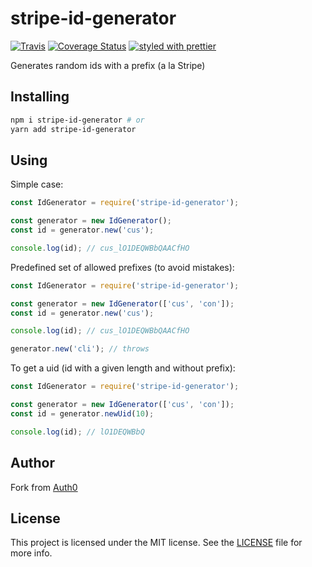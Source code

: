 # stripe-id-generator

[![Travis](https://img.shields.io/travis/mingchuno/stripe-id-generator.svg)](https://travis-ci.org/mingchuno/stripe-id-generator)
[![Coverage Status](https://coveralls.io/repos/github/mingchuno/stripe-id-generator/badge.svg?branch=master)](https://coveralls.io/github/mingchuno/stripe-id-generator?branch=master)
[![styled with prettier](https://img.shields.io/badge/styled_with-prettier-ff69b4.svg)](https://github.com/prettier/prettier)

Generates random ids with a prefix (a la Stripe)

## Installing

```bash
npm i stripe-id-generator # or
yarn add stripe-id-generator
```

## Using

Simple case:
```javascript
const IdGenerator = require('stripe-id-generator');

const generator = new IdGenerator();
const id = generator.new('cus');

console.log(id); // cus_lO1DEQWBbQAACfHO
```

Predefined set of allowed prefixes (to avoid mistakes):
```javascript
const IdGenerator = require('stripe-id-generator');

const generator = new IdGenerator(['cus', 'con']);
const id = generator.new('cus');

console.log(id); // cus_lO1DEQWBbQAACfHO

generator.new('cli'); // throws
```

To get a uid (id with a given length and without prefix):
```javascript
const IdGenerator = require('stripe-id-generator');

const generator = new IdGenerator(['cus', 'con']);
const id = generator.newUid(10);

console.log(id); // lO1DEQWBbQ
```

## Author

Fork from [Auth0](https://github.com/auth0/id-generator)

## License

This project is licensed under the MIT license. See the [LICENSE](LICENSE) file for more info.